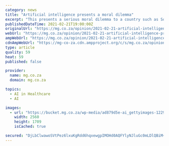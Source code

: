 ```yaml
---
category: news
title: "Artificial intelligence presents a moral dilemma"
excerpt: "This presents a serious moral dilemma to a country such as South Africa. Do we throw all caution to the wind and focus exclusively on becoming a global player in AI technology advancement as fast as possible,"
publishedDateTime: 2021-02-21T19:00:00Z
originalUrl: "https://mg.co.za/opinion/2021-02-21-artificial-intelligence-presents-a-moral-dilemma/"
webUrl: "https://mg.co.za/opinion/2021-02-21-artificial-intelligence-presents-a-moral-dilemma/"
ampWebUrl: "https://mg.co.za/opinion/2021-02-21-artificial-intelligence-presents-a-moral-dilemma/?amp"
cdnAmpWebUrl: "https://mg-co-za.cdn.ampproject.org/c/s/mg.co.za/opinion/2021-02-21-artificial-intelligence-presents-a-moral-dilemma/?amp"
type: article
quality: 59
heat: 59
published: false

provider:
  name: mg.co.za
  domain: mg.co.za

topics:
  - AI in Healthcare
  - AI

images:
  - url: "https://bucket.mg.co.za/wp-media/ad879d5e-ai_gettyimages-1229847737-scaled.jpg"
    width: 2560
    height: 1709
    isCached: true

secured: "DjLbClwawoSVtPez6lxuKgRdd6hqxewgpIMOHd0AQFYlyNJluGc0mLDlQBiM+ZrmTEmDM9L2diIOFqFjXw06x1Qe7GyPEFmSsCMppXQP3ZeGegIJU6dStp67VdOPZcMfuZ+Iga3FtZxtSLnKIXRpPJuGTlM0RKmRGYjNQw4cqUUPub7jB1DD05odtlcYYvub/a+RyzxtWZNLa4pADZQm9Hxxdk6HJCdBYialsy/uLbVg9dsh14eNFeeclCrNRXY80Tfn2OsVdcHETst4wyyZp9MzLuwqm51YMlIjObqODvWL9fSeV7Ldy3OXRHUbYyZAYBLUcfwHFOrNgoJnkedUQdLdGF/7Et2sF0do1KLzxRg=;0f3B0a1kUh9yxj3PpgPa/g=="
---
```


